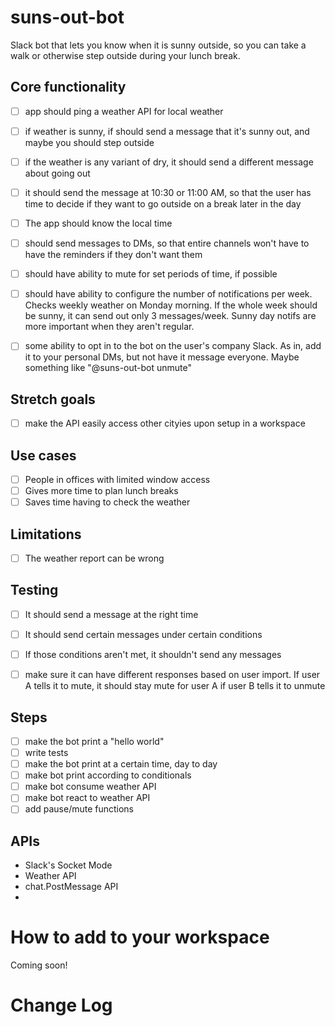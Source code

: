 # suns-out-bot
Slack bot that lets you know when it is sunny outside, so you can take a walk or otherwise step outside during your lunch break.

## Core functionality

- [ ] app should ping a weather API for local weather

- [ ] if weather is sunny, if should send a message that it's sunny out, and maybe you should step outside

- [ ] if the weather is any variant of dry, it should send a different message about going out

- [ ] it should send the message at 10:30 or 11:00 AM, so that the user has time to decide if they want to go outside on a break later in the day

- [ ] The app should know the local time

- [ ] should send messages to DMs, so that entire channels won't have to have the reminders if they don't want them

- [ ] should have ability to mute for set periods of time, if possible

- [ ] should have ability to configure the number of notifications per week. Checks weekly weather on Monday morning. If the whole week should be sunny, it can send out only 3 messages/week. Sunny day notifs are more important when they aren't regular.

- [ ] some ability to opt in to the bot on the user's company Slack. As in, add it to your personal DMs, but not have it message everyone. Maybe something like "@suns-out-bot unmute"


## Stretch goals

- [ ] make the API easily access other cityies upon setup in a workspace

## Use cases
- [ ] People in offices with limited window access
- [ ] Gives more time to plan lunch breaks
- [ ] Saves time having to check the weather

## Limitations
- [ ] The weather report can be wrong

## Testing
- [ ] It should send a message at the right time

- [ ] It should send certain messages under certain conditions

- [ ] If those conditions aren't met, it shouldn't send any messages

- [ ] make sure it can have different responses based on user import. If user A tells it to mute, it should stay mute for user A if user B tells it to unmute


## Steps
- [ ] make the bot print a "hello world"
- [ ] write tests
- [ ] make the bot print at a certain time, day to day
- [ ] make bot print according to conditionals
- [ ] make bot consume weather API
- [ ] make bot react to weather API
- [ ] add pause/mute functions

## APIs
- Slack's Socket Mode
- Weather API
- chat.PostMessage API
- 


# How to add to your workspace

Coming soon!

# Change Log

